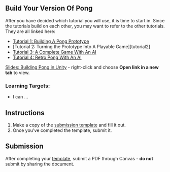 ---
---

[//]: # ( <p><iframe src="https://douglasurner.github.io/GDP2/units/1/assignments/U1.1-pong-in-unity/b-build/" width="100%" height="666px"></iframe></p> )

## Build Your Version Of Pong

[slides]: #
[template]: #

After you have decided which tutorial you will use, it is time to start in. Since the tutorials build on each other, you may want to refer to the other tutorials. They are all linked here:

* [Tutorial 1: Building A Pong Prototype][tutorial1]
* [Tutorial 2: Turning the Prototype Into A Playable Game][tutorial2]
* [Tutorial 3: A Complete Game With An AI][tutorial3]
* [Tutorial 4: Retro Pong With An AI][tutorial4]

[tutorial1]: 
[tutorial2]: 
[tutorial3]: #
[tutorial4]: #

[Slides: Building Pong in Unity][slides] - right-click and choose **Open link in a new tab** to view.

### Learning Targets:

* I can ...

## Instructions

1. Make a copy of the [submission template][template] and fill it out.
1. Once you've completed the template, submit it.

## Submission

After completing your [template][], submit a PDF through Canvas - **do not** submit by sharing the document.
